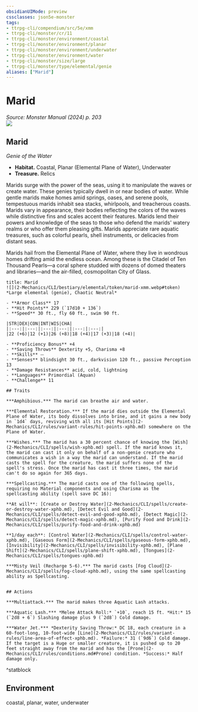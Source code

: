 ```yaml
---
obsidianUIMode: preview
cssclasses: json5e-monster
tags:
- ttrpg-cli/compendium/src/5e/xmm
- ttrpg-cli/monster/cr/11
- ttrpg-cli/monster/environment/coastal
- ttrpg-cli/monster/environment/planar
- ttrpg-cli/monster/environment/underwater
- ttrpg-cli/monster/environment/water
- ttrpg-cli/monster/size/large
- ttrpg-cli/monster/type/elemental/genie
aliases: ["Marid"]
---
```

# Marid
*Source: Monster Manual (2024) p. 203*  
![](2-Mechanics/CLI/books/monster-manual-2025/img/marid.webp#right)

## Marid

*Genie of the Water*

- **Habitat.** Coastal, Planar (Elemental Plane of Water), Underwater  
- **Treasure.** Relics  

Marids surge with the power of the seas, using it to manipulate the waves or create water. These genies typically dwell in or near bodies of water. While gentle marids make homes amid springs, oases, and serene pools, tempestuous marids inhabit sea stacks, whirlpools, and treacherous coasts. Marids vary in appearance, their bodies reflecting the colors of the waves while distinctive fins and scales accent their features. Marids lend their powers and knowledge of the seas to those who defend the marids' watery realms or who offer them pleasing gifts. Marids appreciate rare aquatic treasures, such as colorful pearls, shell instruments, or delicacies from distant seas.

Marids hail from the Elemental Plane of Water, where they live in wondrous homes drifting amid the endless ocean. Among these is the Citadel of Ten Thousand Pearls—a coral sphere studded with dozens of domed theaters and libraries—and the air-filled, cosmopolitan City of Glass.

```ad-statblock
title: Marid
![](2-Mechanics/CLI/bestiary/elemental/token/marid-xmm.webp#token)
*Large elemental (genie), Chaotic Neutral*

- **Armor Class** 17 
- **Hit Points** 229 (`17d10 + 136`) 
- **Speed** 30 ft., fly 60 ft., swim 90 ft.

|STR|DEX|CON|INT|WIS|CHA|
|:---:|:---:|:---:|:---:|:---:|:---:|
|22 (+6)|12 (+1)|26 (+8)|18 (+4)|17 (+3)|18 (+4)|

- **Proficiency Bonus** +4
- **Saving Throws** Dexterity +5, Charisma +8
- **Skills** ⏤
- **Senses** blindsight 30 ft., darkvision 120 ft., passive Perception 13
- **Damage Resistances** acid, cold, lightning
- **Languages** Primordial (Aquan)
- **Challenge** 11

## Traits

***Amphibious.*** The marid can breathe air and water.

***Elemental Restoration.*** If the marid dies outside the Elemental Plane of Water, its body dissolves into brine, and it gains a new body in `1d4` days, reviving with all its [Hit Points](2-Mechanics/CLI/rules/variant-rules/hit-points-xphb.md) somewhere on the Plane of Water.

***Wishes.*** The marid has a 30 percent chance of knowing the [Wish](2-Mechanics/CLI/spells/wish-xphb.md) spell. If the marid knows it, the marid can cast it only on behalf of a non-genie creature who communicates a wish in a way the marid can understand. If the marid casts the spell for the creature, the marid suffers none of the spell's stress. Once the marid has cast it three times, the marid can't do so again for 365 days.

***Spellcasting.*** The marid casts one of the following spells, requiring no Material components and using Charisma as the spellcasting ability (spell save DC 16):

**At will**: [Create or Destroy Water](2-Mechanics/CLI/spells/create-or-destroy-water-xphb.md), [Detect Evil and Good](2-Mechanics/CLI/spells/detect-evil-and-good-xphb.md), [Detect Magic](2-Mechanics/CLI/spells/detect-magic-xphb.md), [Purify Food and Drink](2-Mechanics/CLI/spells/purify-food-and-drink-xphb.md)

**1/day each**: [Control Water](2-Mechanics/CLI/spells/control-water-xphb.md), [Gaseous Form](2-Mechanics/CLI/spells/gaseous-form-xphb.md), [Invisibility](2-Mechanics/CLI/spells/invisibility-xphb.md), [Plane Shift](2-Mechanics/CLI/spells/plane-shift-xphb.md), [Tongues](2-Mechanics/CLI/spells/tongues-xphb.md)

***Misty Veil (Recharge 5-6).*** The marid casts [Fog Cloud](2-Mechanics/CLI/spells/fog-cloud-xphb.md), using the same spellcasting ability as Spellcasting.


## Actions

***Multiattack.*** The marid makes three Aquatic Lash attacks.

***Aquatic Lash.*** *Melee Attack Roll:* `+10`, reach 15 ft. *Hit:* 15 (`2d8 + 6`) Slashing damage plus 9 (`2d8`) Cold damage.

***Water Jet.*** *Dexterity Saving Throw:* DC 18, each creature in a 60-foot-long, 10-foot-wide [Line](2-Mechanics/CLI/rules/variant-rules/line-area-of-effect-xphb.md). *Failure:* 31 (`9d6`) Cold damage. If the target is a Huge or smaller creature, it is pushed up to 20 feet straight away from the marid and has the [Prone](2-Mechanics/CLI/rules/conditions.md#Prone) condition. *Success:* Half damage only.
```
^statblock

## Environment

coastal, planar, water, underwater